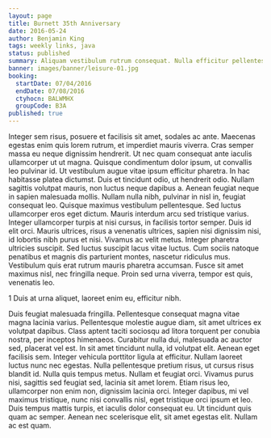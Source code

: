 ```yaml
---
layout: page
title: Burnett 35th Anniversary
date: 2016-05-24
author: Benjamin King
tags: weekly links, java
status: published
summary: Aliquam vestibulum rutrum consequat. Nulla efficitur pellentesque sodales. Nam.
banner: images/banner/leisure-01.jpg
booking:
  startDate: 07/04/2016
  endDate: 07/08/2016
  ctyhocn: BALWMHX
  groupCode: B3A
published: true
---
```

Integer sem risus, posuere et facilisis sit amet, sodales ac ante. Maecenas egestas enim quis lorem rutrum, et imperdiet mauris viverra. Cras semper massa eu neque dignissim hendrerit. Ut nec quam consequat ante iaculis ullamcorper ut ut magna. Quisque condimentum dolor ipsum, ut convallis leo pulvinar id. Ut vestibulum augue vitae ipsum efficitur pharetra. In hac habitasse platea dictumst. Duis et tincidunt odio, ut hendrerit odio. Nullam sagittis volutpat mauris, non luctus neque dapibus a. Aenean feugiat neque in sapien malesuada mollis. Nullam nulla nibh, pulvinar in nisl in, feugiat consequat leo.
Quisque maximus vestibulum pellentesque. Sed luctus ullamcorper eros eget dictum. Mauris interdum arcu sed tristique varius. Integer ullamcorper turpis at nisi cursus, in facilisis tortor semper. Duis id elit orci. Mauris ultrices, risus a venenatis ultrices, sapien nisi dignissim nisi, id lobortis nibh purus et nisi. Vivamus ac velit metus. Integer pharetra ultricies suscipit. Sed luctus suscipit lacus vitae luctus. Cum sociis natoque penatibus et magnis dis parturient montes, nascetur ridiculus mus. Vestibulum quis erat rutrum mauris pharetra accumsan. Fusce sit amet maximus nisl, nec fringilla neque. Proin sed urna viverra, tempor est quis, venenatis leo.

1 Duis at urna aliquet, laoreet enim eu, efficitur nibh.

Duis feugiat malesuada fringilla. Pellentesque consequat magna vitae magna lacinia varius. Pellentesque molestie augue diam, sit amet ultrices ex volutpat dapibus. Class aptent taciti sociosqu ad litora torquent per conubia nostra, per inceptos himenaeos. Curabitur nulla dui, malesuada ac auctor sed, placerat vel est. In sit amet tincidunt nulla, id volutpat elit. Aenean eget facilisis sem. Integer vehicula porttitor ligula at efficitur.
Nullam laoreet luctus nunc nec egestas. Nulla pellentesque pretium risus, ut cursus risus blandit id. Nulla quis tempus metus. Nullam et feugiat orci. Vivamus purus nisi, sagittis sed feugiat sed, lacinia sit amet lorem. Etiam risus leo, ullamcorper non enim non, dignissim lacinia orci. Integer dapibus, mi vel maximus tristique, nunc nisi convallis nisl, eget tristique orci ipsum et leo. Duis tempus mattis turpis, et iaculis dolor consequat eu. Ut tincidunt quis quam ac semper. Aenean nec scelerisque elit, sit amet egestas elit. Nullam ac est quam.
